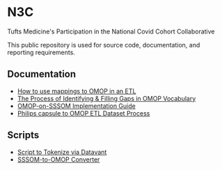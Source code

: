 # N3C

Tufts Medicine's Participation in the National Covid Cohort Collaborative

This public repository is used for source code, documentation, and reporting requirements.

## Documentation

- [How to use mappings to OMOP in an ETL](docs/how-to-use-mappings-in-an-ETL.md)
- [The Process of Identifying & Filling Gaps in OMOP Vocabulary](https://github.com/TuftsCTSI/N3C/blob/main/docs/the-process-of-identifying-and-filling-gaps-in-omop-vocabulary.md)
- [OMOP-on-SSSOM Implementation Guide](docs/omop-on-sssom-implementation-guide.md)
- [Philips capsule to OMOP ETL Dataset Process](docs/TMCCapsulToOMOPProcess.docx)

## Scripts

- [Script to Tokenize via Datavant](scripts/createDatavantInput.R)
- [SSSOM-to-OMOP Converter](scripts/SSSOM-to-OMOP-converter)
